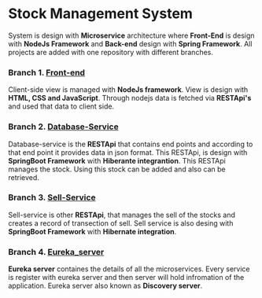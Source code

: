# Stock Management System 
System is design with **Microservice** architecture where **Front-End** is design with **NodeJs Framework** and **Back-end** design with **Spring Framework**. All projects are added with one repository with different branches.

### Branch 1. [Front-end](https://github.com/manijangid78/STM-Front-End/new/front-end)
Client-side view is managed with **NodeJs framework**. View is design with **HTML, CSS and JavaScript**. Through nodejs data is fetched via **RESTApi's** and used that data to client side.

### Branch 2. [Database-Service](https://github.com/manijangid78/STM-Front-End/tree/database-service)
Database-service is the **RESTApi** that contains end points and according to that end point it provides data in json format. This RESTApi, is design with **SpringBoot Framework** with **Hiberante integrantion**. This RESTApi manages the stock. Using this stock can be added and also can be retrieved.  

### Branch 3. [Sell-Service](https://github.com/manijangid78/STM-Front-End/tree/sell-service)
Sell-service is other **RESTApi**, that manages the sell of the stocks and creates a record of transection of sell. Sell service is also desing with **SpringBoot Framework** with **Hibernate integration**.  

### Branch 4. [Eureka_server](https://github.com/manijangid78/STM-Front-End/tree/eureka-server)
**Eureka server** containes the details of all the microservices. Every service is register with eureka server and then server will hold infromation of the application. Eureka server also known as **Discovery server**. 
